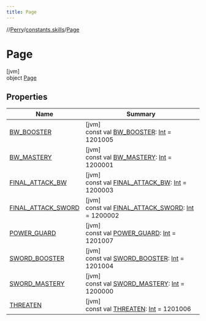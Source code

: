 ```yaml
---
title: Page
---
```

//[Perry](../../../index.html)/[constants.skills](../index.html)/[Page](index.html)



# Page



[jvm]\
object [Page](index.html)



## Properties


| Name | Summary |
|---|---|
| [BW_BOOSTER](-b-w_-b-o-o-s-t-e-r.html) | [jvm]<br>const val [BW_BOOSTER](-b-w_-b-o-o-s-t-e-r.html): [Int](https://kotlinlang.org/api/latest/jvm/stdlib/kotlin/-int/index.html) = 1201005 |
| [BW_MASTERY](-b-w_-m-a-s-t-e-r-y.html) | [jvm]<br>const val [BW_MASTERY](-b-w_-m-a-s-t-e-r-y.html): [Int](https://kotlinlang.org/api/latest/jvm/stdlib/kotlin/-int/index.html) = 1200001 |
| [FINAL_ATTACK_BW](-f-i-n-a-l_-a-t-t-a-c-k_-b-w.html) | [jvm]<br>const val [FINAL_ATTACK_BW](-f-i-n-a-l_-a-t-t-a-c-k_-b-w.html): [Int](https://kotlinlang.org/api/latest/jvm/stdlib/kotlin/-int/index.html) = 1200003 |
| [FINAL_ATTACK_SWORD](-f-i-n-a-l_-a-t-t-a-c-k_-s-w-o-r-d.html) | [jvm]<br>const val [FINAL_ATTACK_SWORD](-f-i-n-a-l_-a-t-t-a-c-k_-s-w-o-r-d.html): [Int](https://kotlinlang.org/api/latest/jvm/stdlib/kotlin/-int/index.html) = 1200002 |
| [POWER_GUARD](-p-o-w-e-r_-g-u-a-r-d.html) | [jvm]<br>const val [POWER_GUARD](-p-o-w-e-r_-g-u-a-r-d.html): [Int](https://kotlinlang.org/api/latest/jvm/stdlib/kotlin/-int/index.html) = 1201007 |
| [SWORD_BOOSTER](-s-w-o-r-d_-b-o-o-s-t-e-r.html) | [jvm]<br>const val [SWORD_BOOSTER](-s-w-o-r-d_-b-o-o-s-t-e-r.html): [Int](https://kotlinlang.org/api/latest/jvm/stdlib/kotlin/-int/index.html) = 1201004 |
| [SWORD_MASTERY](-s-w-o-r-d_-m-a-s-t-e-r-y.html) | [jvm]<br>const val [SWORD_MASTERY](-s-w-o-r-d_-m-a-s-t-e-r-y.html): [Int](https://kotlinlang.org/api/latest/jvm/stdlib/kotlin/-int/index.html) = 1200000 |
| [THREATEN](-t-h-r-e-a-t-e-n.html) | [jvm]<br>const val [THREATEN](-t-h-r-e-a-t-e-n.html): [Int](https://kotlinlang.org/api/latest/jvm/stdlib/kotlin/-int/index.html) = 1201006 |

